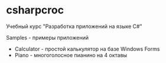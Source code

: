 # csharpcroc
Учебный курс "Разработка приложений на языке C#"

Samples - примеры приложений
*	Calculator - простой калькулятор на базе Windows Forms
*	Piano - многоголосное пианино на 4 октавы